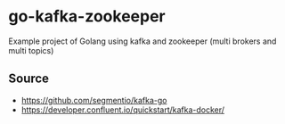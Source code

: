 # go-kafka-zookeeper
Example project of Golang using kafka and zookeeper (multi brokers and multi topics)

## Source
- https://github.com/segmentio/kafka-go
- https://developer.confluent.io/quickstart/kafka-docker/